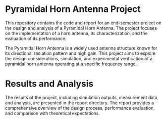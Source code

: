 # Pyramidal Horn Antenna Project
This repository contains the code and report for an end-semester project on the design and analysis of a Pyramidal Horn Antenna. The project focuses on the implementation of a horn antenna, its characterization, and the evaluation of its performance.


The Pyramidal Horn Antenna is a widely used antenna structure known for its directional radiation pattern and high gain. This project aims to explore the design considerations, simulation, and experimental verification of a pyramidal horn antenna operating at a specific frequency range.

# Results and Analysis
The results of the project, including simulation outputs, measurement data, and analysis, are presented in the report directory. The report provides a comprehensive overview of the design process, performance evaluation, and comparison with theoretical expectations.
